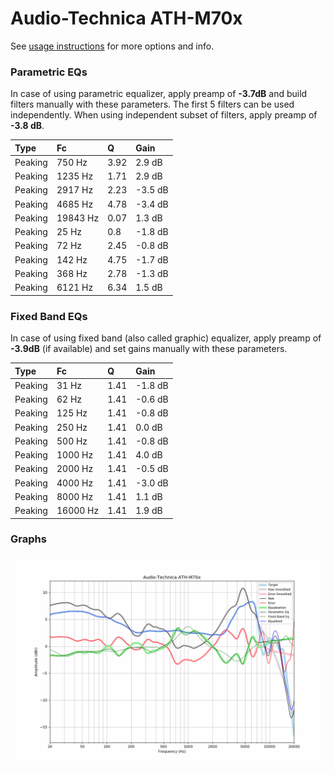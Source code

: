 # Audio-Technica ATH-M70x
See [usage instructions](https://github.com/jaakkopasanen/AutoEq#usage) for more options and info.

### Parametric EQs
In case of using parametric equalizer, apply preamp of **-3.7dB** and build filters manually
with these parameters. The first 5 filters can be used independently.
When using independent subset of filters, apply preamp of **-3.8 dB**.

| Type    | Fc       |    Q | Gain    |
|:--------|:---------|:-----|:--------|
| Peaking | 750 Hz   | 3.92 | 2.9 dB  |
| Peaking | 1235 Hz  | 1.71 | 2.9 dB  |
| Peaking | 2917 Hz  | 2.23 | -3.5 dB |
| Peaking | 4685 Hz  | 4.78 | -3.4 dB |
| Peaking | 19843 Hz | 0.07 | 1.3 dB  |
| Peaking | 25 Hz    | 0.8  | -1.8 dB |
| Peaking | 72 Hz    | 2.45 | -0.8 dB |
| Peaking | 142 Hz   | 4.75 | -1.7 dB |
| Peaking | 368 Hz   | 2.78 | -1.3 dB |
| Peaking | 6121 Hz  | 6.34 | 1.5 dB  |

### Fixed Band EQs
In case of using fixed band (also called graphic) equalizer, apply preamp of **-3.9dB**
(if available) and set gains manually with these parameters.

| Type    | Fc       |    Q | Gain    |
|:--------|:---------|:-----|:--------|
| Peaking | 31 Hz    | 1.41 | -1.8 dB |
| Peaking | 62 Hz    | 1.41 | -0.6 dB |
| Peaking | 125 Hz   | 1.41 | -0.8 dB |
| Peaking | 250 Hz   | 1.41 | 0.0 dB  |
| Peaking | 500 Hz   | 1.41 | -0.8 dB |
| Peaking | 1000 Hz  | 1.41 | 4.0 dB  |
| Peaking | 2000 Hz  | 1.41 | -0.5 dB |
| Peaking | 4000 Hz  | 1.41 | -3.0 dB |
| Peaking | 8000 Hz  | 1.41 | 1.1 dB  |
| Peaking | 16000 Hz | 1.41 | 1.9 dB  |

### Graphs
![](./Audio-Technica%20ATH-M70x.png)